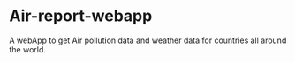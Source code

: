# Air-report-webapp
A webApp to get Air pollution data and weather data for countries all around the world.

